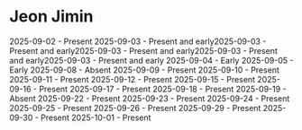 # Jeon Jimin
2025-09-02 - Present
2025-09-03 - Present and early2025-09-03 - Present and early2025-09-03 - Present and early2025-09-03 - Present and early2025-09-03 - Present and early
2025-09-04 - Early
2025-09-05 - Early
2025-09-08 - Absent
2025-09-09 - Present
2025-09-10 - Present
2025-09-11 - Present
2025-09-12 - Present
2025-09-15 - Present
2025-09-16 - Present
2025-09-17 - Present
2025-09-18 - Present
2025-09-19 - Absent
2025-09-22 - Present
2025-09-23 - Present
2025-09-24 - Present
2025-09-25 - Present
2025-09-26 - Present
2025-09-29 - Present
2025-09-30 - Present
2025-10-01 - Present

